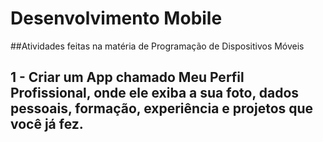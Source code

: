 # Desenvolvimento Mobile

##Atividades feitas na matéria de Programação de Dispositivos Móveis

## 1 - Criar um App chamado Meu Perfil Profissional, onde ele exiba a sua foto, dados pessoais, formação, experiência e projetos que você já fez.

